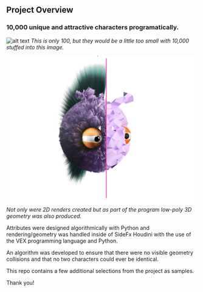 ## Project Overview ##

### 10,000 unique and attractive characters programatically.

![alt text](https://github.com/Nice-Take/metaFuzzies/blob/master/sample_images/Fuzzies_Group_100.jpg)
*This is only 100, but they would be a little too small with 10,000 stuffed into this image.*

![3D Geometry](https://github.com/Nice-Take/10000_unique_characters/blob/master/High_to_Low_Poly.jpg)
*Not only were 2D renders created but as part of the program low-poly 3D geometry was also produced.*


Attributes were designed algorithmically with Python and rendering/geometry was handled inside of SideFx Houdini with the use of the VEX programming language and Python.

An algorithm was developed to ensure that there
were no visible geometry collisions and that no
two characters could ever be identical.

This repo contains a few additional selections from the project as samples.

Thank you!
